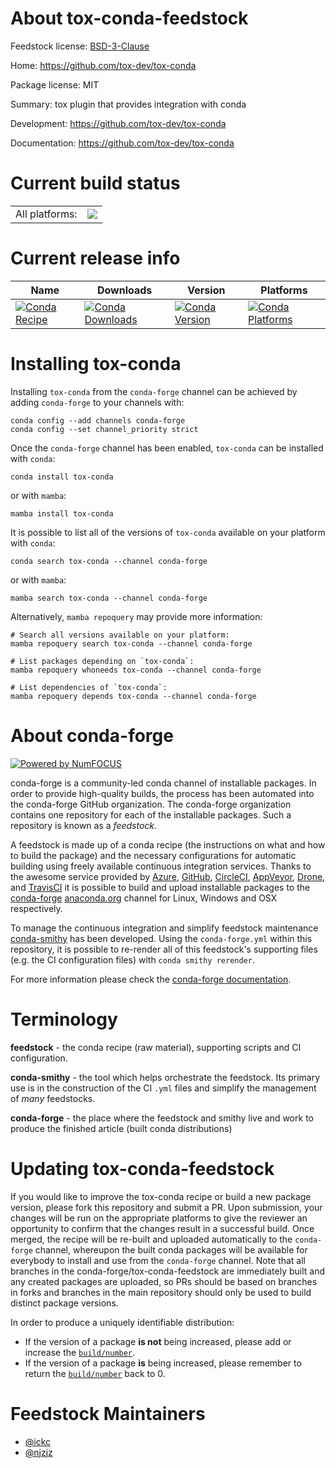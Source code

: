 About tox-conda-feedstock
=========================

Feedstock license: [BSD-3-Clause](https://github.com/conda-forge/tox-conda-feedstock/blob/main/LICENSE.txt)

Home: https://github.com/tox-dev/tox-conda

Package license: MIT

Summary: tox plugin that provides integration with conda

Development: https://github.com/tox-dev/tox-conda

Documentation: https://github.com/tox-dev/tox-conda

Current build status
====================


<table><tr><td>All platforms:</td>
    <td>
      <a href="https://dev.azure.com/conda-forge/feedstock-builds/_build/latest?definitionId=6693&branchName=main">
        <img src="https://dev.azure.com/conda-forge/feedstock-builds/_apis/build/status/tox-conda-feedstock?branchName=main">
      </a>
    </td>
  </tr>
</table>

Current release info
====================

| Name | Downloads | Version | Platforms |
| --- | --- | --- | --- |
| [![Conda Recipe](https://img.shields.io/badge/recipe-tox--conda-green.svg)](https://anaconda.org/conda-forge/tox-conda) | [![Conda Downloads](https://img.shields.io/conda/dn/conda-forge/tox-conda.svg)](https://anaconda.org/conda-forge/tox-conda) | [![Conda Version](https://img.shields.io/conda/vn/conda-forge/tox-conda.svg)](https://anaconda.org/conda-forge/tox-conda) | [![Conda Platforms](https://img.shields.io/conda/pn/conda-forge/tox-conda.svg)](https://anaconda.org/conda-forge/tox-conda) |

Installing tox-conda
====================

Installing `tox-conda` from the `conda-forge` channel can be achieved by adding `conda-forge` to your channels with:

```
conda config --add channels conda-forge
conda config --set channel_priority strict
```

Once the `conda-forge` channel has been enabled, `tox-conda` can be installed with `conda`:

```
conda install tox-conda
```

or with `mamba`:

```
mamba install tox-conda
```

It is possible to list all of the versions of `tox-conda` available on your platform with `conda`:

```
conda search tox-conda --channel conda-forge
```

or with `mamba`:

```
mamba search tox-conda --channel conda-forge
```

Alternatively, `mamba repoquery` may provide more information:

```
# Search all versions available on your platform:
mamba repoquery search tox-conda --channel conda-forge

# List packages depending on `tox-conda`:
mamba repoquery whoneeds tox-conda --channel conda-forge

# List dependencies of `tox-conda`:
mamba repoquery depends tox-conda --channel conda-forge
```


About conda-forge
=================

[![Powered by
NumFOCUS](https://img.shields.io/badge/powered%20by-NumFOCUS-orange.svg?style=flat&colorA=E1523D&colorB=007D8A)](https://numfocus.org)

conda-forge is a community-led conda channel of installable packages.
In order to provide high-quality builds, the process has been automated into the
conda-forge GitHub organization. The conda-forge organization contains one repository
for each of the installable packages. Such a repository is known as a *feedstock*.

A feedstock is made up of a conda recipe (the instructions on what and how to build
the package) and the necessary configurations for automatic building using freely
available continuous integration services. Thanks to the awesome service provided by
[Azure](https://azure.microsoft.com/en-us/services/devops/), [GitHub](https://github.com/),
[CircleCI](https://circleci.com/), [AppVeyor](https://www.appveyor.com/),
[Drone](https://cloud.drone.io/welcome), and [TravisCI](https://travis-ci.com/)
it is possible to build and upload installable packages to the
[conda-forge](https://anaconda.org/conda-forge) [anaconda.org](https://anaconda.org/)
channel for Linux, Windows and OSX respectively.

To manage the continuous integration and simplify feedstock maintenance
[conda-smithy](https://github.com/conda-forge/conda-smithy) has been developed.
Using the ``conda-forge.yml`` within this repository, it is possible to re-render all of
this feedstock's supporting files (e.g. the CI configuration files) with ``conda smithy rerender``.

For more information please check the [conda-forge documentation](https://conda-forge.org/docs/).

Terminology
===========

**feedstock** - the conda recipe (raw material), supporting scripts and CI configuration.

**conda-smithy** - the tool which helps orchestrate the feedstock.
                   Its primary use is in the construction of the CI ``.yml`` files
                   and simplify the management of *many* feedstocks.

**conda-forge** - the place where the feedstock and smithy live and work to
                  produce the finished article (built conda distributions)


Updating tox-conda-feedstock
============================

If you would like to improve the tox-conda recipe or build a new
package version, please fork this repository and submit a PR. Upon submission,
your changes will be run on the appropriate platforms to give the reviewer an
opportunity to confirm that the changes result in a successful build. Once
merged, the recipe will be re-built and uploaded automatically to the
`conda-forge` channel, whereupon the built conda packages will be available for
everybody to install and use from the `conda-forge` channel.
Note that all branches in the conda-forge/tox-conda-feedstock are
immediately built and any created packages are uploaded, so PRs should be based
on branches in forks and branches in the main repository should only be used to
build distinct package versions.

In order to produce a uniquely identifiable distribution:
 * If the version of a package **is not** being increased, please add or increase
   the [``build/number``](https://docs.conda.io/projects/conda-build/en/latest/resources/define-metadata.html#build-number-and-string).
 * If the version of a package **is** being increased, please remember to return
   the [``build/number``](https://docs.conda.io/projects/conda-build/en/latest/resources/define-metadata.html#build-number-and-string)
   back to 0.

Feedstock Maintainers
=====================

* [@ickc](https://github.com/ickc/)
* [@njzjz](https://github.com/njzjz/)

